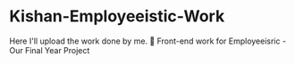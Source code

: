 # Kishan-Employeeistic-Work
Here I'll upload the work done by me. 🙂
Front-end work for Employeeisric - Our Final Year Project
